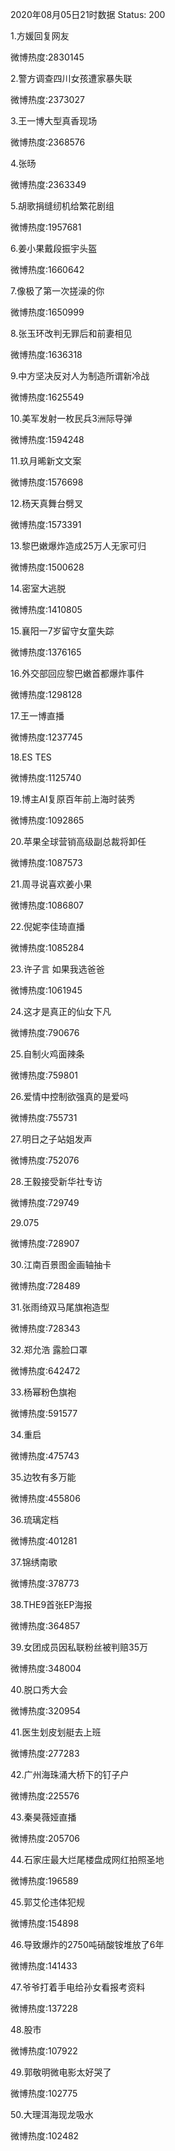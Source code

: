 2020年08月05日21时数据
Status: 200

1.方媛回复网友

微博热度:2830145

2.警方调查四川女孩遭家暴失联

微博热度:2373027

3.王一博大型真香现场

微博热度:2368576

4.张旸

微博热度:2363349

5.胡歌捐缝纫机给繁花剧组

微博热度:1957681

6.姜小果戴段振宇头盔

微博热度:1660642

7.像极了第一次搓澡的你

微博热度:1650999

8.张玉环改判无罪后和前妻相见

微博热度:1636318

9.中方坚决反对人为制造所谓新冷战

微博热度:1625549

10.美军发射一枚民兵3洲际导弹

微博热度:1594248

11.玖月晞新文文案

微博热度:1576698

12.杨天真舞台劈叉

微博热度:1573391

13.黎巴嫩爆炸造成25万人无家可归

微博热度:1500628

14.密室大逃脱

微博热度:1410805

15.襄阳一7岁留守女童失踪

微博热度:1376165

16.外交部回应黎巴嫩首都爆炸事件

微博热度:1298128

17.王一博直播

微博热度:1237745

18.ES TES

微博热度:1125740

19.博主AI复原百年前上海时装秀

微博热度:1092865

20.苹果全球营销高级副总裁将卸任

微博热度:1087573

21.周寻说喜欢姜小果

微博热度:1086807

22.倪妮李佳琦直播

微博热度:1085284

23.许子言 如果我选爸爸

微博热度:1061945

24.这才是真正的仙女下凡

微博热度:790676

25.自制火鸡面辣条

微博热度:759801

26.爱情中控制欲强真的是爱吗

微博热度:755731

27.明日之子站姐发声

微博热度:752076

28.王毅接受新华社专访

微博热度:729749

29.075

微博热度:728907

30.江南百景图金画轴抽卡

微博热度:728489

31.张雨绮双马尾旗袍造型

微博热度:728343

32.郑允浩 露脸口罩

微博热度:642472

33.杨幂粉色旗袍

微博热度:591577

34.重启

微博热度:475743

35.边牧有多万能

微博热度:455806

36.琉璃定档

微博热度:401281

37.锦绣南歌

微博热度:378773

38.THE9首张EP海报

微博热度:364857

39.女团成员因私联粉丝被判赔35万

微博热度:348004

40.脱口秀大会

微博热度:320954

41.医生划皮划艇去上班

微博热度:277283

42.广州海珠涌大桥下的钉子户

微博热度:225576

43.秦昊薇娅直播

微博热度:205706

44.石家庄最大烂尾楼盘成网红拍照圣地

微博热度:196589

45.郭艾伦违体犯规

微博热度:154898

46.导致爆炸的2750吨硝酸铵堆放了6年

微博热度:141433

47.爷爷打着手电给孙女看报考资料

微博热度:137228

48.股市

微博热度:107922

49.郭敬明微电影太好哭了

微博热度:102775

50.大理洱海现龙吸水

微博热度:102482

